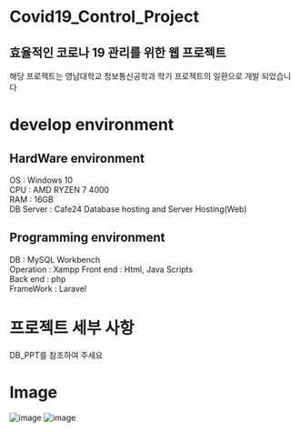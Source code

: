 # Covid19_Control_Project
## 효율적인 코로나 19 관리를 위한 웹 프로젝트
해당 프로젝트는 영남대학교 정보통신공학과 학기 프로젝트의 일환으로 개발 되었습니다
# develop environment
## HardWare environment
OS : Windows 10  
CPU : AMD RYZEN 7 4000  
RAM : 16GB  
DB Server : Cafe24 Database hosting and Server Hosting(Web)
## Programming environment
DB : MySQL Workbench  
Operation : Xampp
Front end : Html, Java Scripts  
Back end : php  
FrameWork : Laravel
# 프로젝트 세부 사항
DB_PPT를 참조하여 주세요  
# Image
![image](https://user-images.githubusercontent.com/83262616/161284484-da038e93-0da9-47b5-b33f-7c0ee84dc99e.png)
![image](https://user-images.githubusercontent.com/83262616/161284605-2befed9e-f1bd-4665-bf7a-2a4768b3b36e.png)
